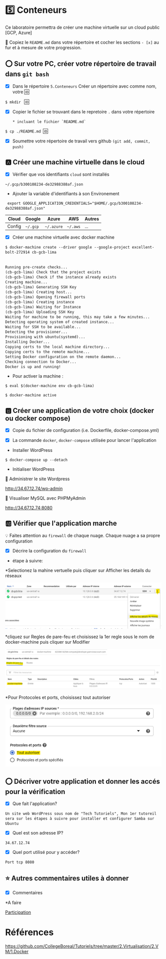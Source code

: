 # :five: Conteneurs

Ce laboratoire permettra de créer une machine virtuelle sur un cloud public [GCP, Azure]

:closed_book: Copiez le `README.md` dans votre répertoire et cocher les sections `- [x]` au fur et à mesure de votre progression.

## :o: Sur votre PC, créer votre répertoire de travail dans `git bash`

- [x] Dans le répertoire `5.Conteneurs` Créer un répertoire avec comme nom, votre :id:

`$ mkdir ` :id:

- [x] Copier le fichier se trouvant dans le repretoire `.` dans votre répertoire

      * incluant le fichier `README.md` 


`$ cp ./README.md `:id:` `

- [x] Soumettre votre répertoire de travail vers github `(git add, commit, push)` 

## :a: Créer une machine virtuelle dans le cloud

- [x] Vérifier que vos identifiants `cloud` sont installés

```
~/.gcp/b300108234-de32988388af.json

```
- Ajouter la variable d'identifiants à son Environement

```
 export GOOGLE_APPLICATION_CREDENTIALS="$HOME/.gcp/b300108234-de32988388af.json"
```

| Cloud  |  Google  | Azure       | AWS      |  Autres |
|--------|----------|-------------|----------|---------|
| Config | `~/.gcp` | `~/.azure`  | `~/.aws` |  ...    |

- [x] Créer une machine virtuelle avec docker machine

```
$ docker-machine create --driver google --google-project excellent-bolt-272914 cb-gcb-lima


Running pre-create checks...
(cb-gcb-lima) Check that the project exists
(cb-gcb-lima) Check if the instance already exists
Creating machine...
(cb-gcb-lima) Generating SSH Key
(cb-gcb-lima) Creating host...
(cb-gcb-lima) Opening firewall ports
(cb-gcb-lima) Creating instance
(cb-gcb-lima) Waiting for Instance
(cb-gcb-lima) Uploading SSH Key
Waiting for machine to be running, this may take a few minutes...
Detecting operating system of created instance...
Waiting for SSH to be available...
Detecting the provisioner...
Provisioning with ubuntu(systemd)...
Installing Docker...
Copying certs to the local machine directory...
Copying certs to the remote machine...
Setting Docker configuration on the remote daemon...
Checking connection to Docker...
Docker is up and running!

```
- Pour activer la machine :

```
$ eval $(docker-machine env cb-gcb-lima)
```
```
$ docker-machine active
```

## :b: Créer une application de votre choix (docker ou docker compose)

- [x] Copie du fichier de configuration (i.e. Dockerfile, docker-compose.yml)

- [x] La commande `docker`, `docker-compose` utilisée pour lancer l'application

- Installer WordPress

```
$ docker-compose up --detach
```
- Initialiser WordPress

📌 Administrer le site Wordpress

http://34.67.12.74/wp-admin

📌 Visualiser MySQL avec PHPMyAdmin

http://34.67.12.74:8080


## :ab: Vérifier que l'application marche

:bulb: Faites attention au `firewall` de chaque nuage. Chaque nuage a sa propre configuration

- [x] Décrire la configuration du `firewall`

- étape à suivre:

*Selectionez la mahine vertuelle puis cliquer sur Afficher les details du réseaux

![image](images/1.png)

*cliquez sur Regles de pare-feu et choisissez la 1er regle sous le nom de docker-machine puis cliquer sur Modifier 

![image](images/2.png)

*Pour Protocoles et ports, choisissez tout autoriser

![image](images/3.png)


## :o: Décriver votre application et donner les accés pour la vérification 

- [x] Que fait l'application?

```
Un site web WordPress sous nom de "Tech Tutoriels", Mon 1er tutoreil sera sur les étapes à suivre pour installer et configurer Samba sur Ubuntu
```

- [x] Quel est son adresse IP?

```
34.67.12.74
```

- [x] Quel port utilisé pour y accéder?

```
Port tcp 8080 
```

## :star: Autres commentaires utiles à donner

- [x] Commentaires

*A faire 

[Participation](Participation.md)

# Références

https://github.com/CollegeBoreal/Tutoriels/tree/master/2.Virtualisation/2.VM/1.Docker
